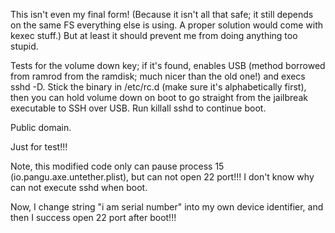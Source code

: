 This isn't even my final form!  (Because it isn't all that safe; it still
depends on the same FS everything else is using.  A proper solution would come
with kexec stuff.)  But at least it should prevent me from doing anything too
stupid.

Tests for the volume down key; if it's found, enables USB (method borrowed from ramrod from the ramdisk; much nicer than the old one!) and execs sshd -D. Stick the binary in /etc/rc.d (make sure it's alphabetically first), then you can hold volume down on boot to go straight from the jailbreak executable to SSH over USB. Run killall sshd to continue boot.

Public domain.

Just for test!!!

Note, this modified code only can pause process 15 (io.pangu.axe.untether.plist), but can not open 22 port!!! I don't know why can not execute sshd when boot.

Now, I change string "i am serial number" into my own device identifier, and then I success open 22 port after boot!!!
